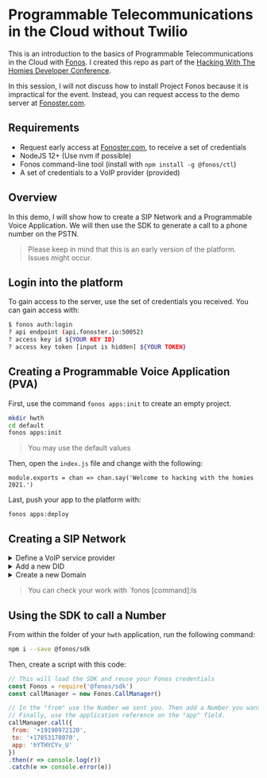 # Programmable Telecommunications in the Cloud without Twilio

This is an introduction to the basics of Programmable Telecommunications in the Cloud with [Fonos](https://github.com/fonoster/fonos). I created this repo as part of the [Hacking With The Homies Developer Conference](https://github.com/detroitblacktech/hwthdc2020).

In this session, I will not discuss how to install Project Fonos because it is impractical for the event. Instead, you can request access to the demo server at [Fonoster.com](http://fonoster.com/).

## Requirements

- Request early access at [Fonoster.com](http://fonoster.com/), to receive a set of credentials
- NodeJS 12+ (Use nvm if possible)
- Fonos command-line tool (install with `npm install -g @fonos/ctl`)
- A set of credentials to a VoIP provider (provided)

## Overview

In this demo, I will show how to create a SIP Network and a Programmable Voice Application. We will then use the SDK to generate a call to a phone number on the PSTN. 

> Please keep in mind that this is an early version of the platform.  Issues might occur.

## Login into the platform

To gain access to the server, use the set of credentials you received. You can gain access with:

```bash
$ fonos auth:login
? api endpoint (api.fonoster.io:50052)
? access key id ${YOUR KEY ID}
? access key token [input is hidden] ${YOUR TOKEN}
```

## Creating a Programmable Voice Application (PVA)

First, use the command `fonos apps:init` to create an empty project.

```bash
mkdir hwth
cd default
fonos apps:init
```

> You may use the default values

Then, open the `index.js` file and change with the following:

```
module.exports = chan => chan.say('Welcome to hacking with the homies 2021.')
```

Last, push your app to the platform with:

```
fonos apps:deploy
```

## Creating a SIP Network

<details><summary>Define a VoIP service provider</summary>
  
  <br />
  <p>First, let's define a VoIP service provider with:</p>

```bash
$ fonos providers:create

This utility will help you create a new Provider
Press ^C at any time to quit.
? friendly name HWTHDC2021
? username hwth
? secret [hidden]
? host newyork1.voip.ms
? transport tcp
? expire 300
? everything looks good? Yes
Creating provider HWTHDC2021... Done
```
> Use the information we sent to your email.

</details>

<details><summary>Add a new DID</summary>

  <br />
  <p>Add new DID with:</p>


```bash
$ fonos numbers:create

This utility will help you create a new Number
Press ^C at any time to quit.
? number in E.164 format (e.g. +16471234567) +17853178070
? service provider HWTHDC2021
? aor link (leave empty)
? ingress app hwth
? everything looks good? Yes
Creating number 17853178070... Done
```
</details>

<details><summary>Create a new Domain</summary>
  <br />
  <p>Before creating the domain you must obtain the numbers reference with 'fonos numbers:ls'</p>
  <p>Create new DID with:</p>

```bash
$ fonos domains:create

This utility will help you create a new Domain
Press ^C at any time to quit.
? friendly name acme corp
? domain uri acme.com
? egress number 19106376139
? egress rule .*
? access deny list 0.0.0.0/1
? access allow list 
? everything looks good? Yes
Creating domain acme corp... Done
```
</details>

> You can check your work with `fonos [command]:ls

## Using the SDK to call a Number

From within the folder of your `hwth` application, run the following command:

```bash
npm i --save @fonos/sdk 
```

Then, create a script with this code:

```javascript
// This will load the SDK and reuse your Fonos credentials
const Fonos = require('@fonos/sdk')
const callManager = new Fonos.CallManager()

// In the "from" use the Number we sent you. Then add a Number you want to call on the "to".
// Finally, use the application reference on the "app" field.
callManager.call({
 from: '+19198972120',
 to: '+17853178070',
 app: 'hYTHYCYv_U'
})
.then(r => console.log(r))
.catch(e => console.error(e))
```
